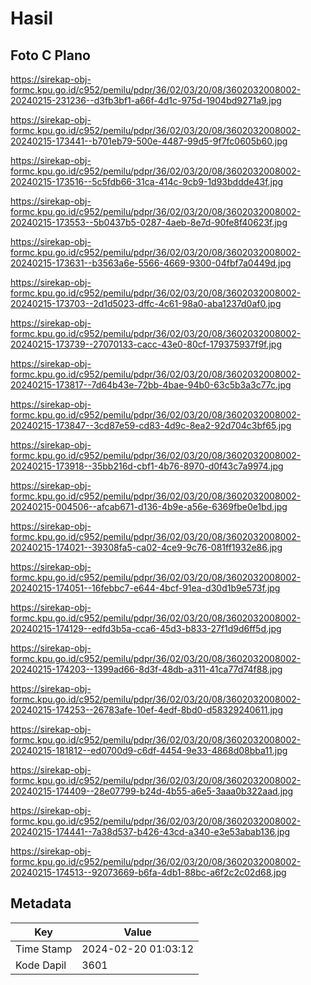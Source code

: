 # Hasil

## Foto C Plano

https://sirekap-obj-formc.kpu.go.id/c952/pemilu/pdpr/36/02/03/20/08/3602032008002-20240215-231236--d3fb3bf1-a66f-4d1c-975d-1904bd9271a9.jpg

https://sirekap-obj-formc.kpu.go.id/c952/pemilu/pdpr/36/02/03/20/08/3602032008002-20240215-173441--b701eb79-500e-4487-99d5-9f7fc0605b60.jpg

https://sirekap-obj-formc.kpu.go.id/c952/pemilu/pdpr/36/02/03/20/08/3602032008002-20240215-173516--5c5fdb66-31ca-414c-9cb9-1d93bddde43f.jpg

https://sirekap-obj-formc.kpu.go.id/c952/pemilu/pdpr/36/02/03/20/08/3602032008002-20240215-173553--5b0437b5-0287-4aeb-8e7d-90fe8f40623f.jpg

https://sirekap-obj-formc.kpu.go.id/c952/pemilu/pdpr/36/02/03/20/08/3602032008002-20240215-173631--b3563a6e-5566-4669-9300-04fbf7a0449d.jpg

https://sirekap-obj-formc.kpu.go.id/c952/pemilu/pdpr/36/02/03/20/08/3602032008002-20240215-173703--2d1d5023-dffc-4c61-98a0-aba1237d0af0.jpg

https://sirekap-obj-formc.kpu.go.id/c952/pemilu/pdpr/36/02/03/20/08/3602032008002-20240215-173739--27070133-cacc-43e0-80cf-179375937f9f.jpg

https://sirekap-obj-formc.kpu.go.id/c952/pemilu/pdpr/36/02/03/20/08/3602032008002-20240215-173817--7d64b43e-72bb-4bae-94b0-63c5b3a3c77c.jpg

https://sirekap-obj-formc.kpu.go.id/c952/pemilu/pdpr/36/02/03/20/08/3602032008002-20240215-173847--3cd87e59-cd83-4d9c-8ea2-92d704c3bf65.jpg

https://sirekap-obj-formc.kpu.go.id/c952/pemilu/pdpr/36/02/03/20/08/3602032008002-20240215-173918--35bb216d-cbf1-4b76-8970-d0f43c7a9974.jpg

https://sirekap-obj-formc.kpu.go.id/c952/pemilu/pdpr/36/02/03/20/08/3602032008002-20240215-004506--afcab671-d136-4b9e-a56e-6369fbe0e1bd.jpg

https://sirekap-obj-formc.kpu.go.id/c952/pemilu/pdpr/36/02/03/20/08/3602032008002-20240215-174021--39308fa5-ca02-4ce9-9c76-081ff1932e86.jpg

https://sirekap-obj-formc.kpu.go.id/c952/pemilu/pdpr/36/02/03/20/08/3602032008002-20240215-174051--16febbc7-e644-4bcf-91ea-d30d1b9e573f.jpg

https://sirekap-obj-formc.kpu.go.id/c952/pemilu/pdpr/36/02/03/20/08/3602032008002-20240215-174129--edfd3b5a-cca6-45d3-b833-27f1d9d6ff5d.jpg

https://sirekap-obj-formc.kpu.go.id/c952/pemilu/pdpr/36/02/03/20/08/3602032008002-20240215-174203--1399ad66-8d3f-48db-a311-41ca77d74f88.jpg

https://sirekap-obj-formc.kpu.go.id/c952/pemilu/pdpr/36/02/03/20/08/3602032008002-20240215-174253--26783afe-10ef-4edf-8bd0-d58329240611.jpg

https://sirekap-obj-formc.kpu.go.id/c952/pemilu/pdpr/36/02/03/20/08/3602032008002-20240215-181812--ed0700d9-c6df-4454-9e33-4868d08bba11.jpg

https://sirekap-obj-formc.kpu.go.id/c952/pemilu/pdpr/36/02/03/20/08/3602032008002-20240215-174409--28e07799-b24d-4b55-a6e5-3aaa0b322aad.jpg

https://sirekap-obj-formc.kpu.go.id/c952/pemilu/pdpr/36/02/03/20/08/3602032008002-20240215-174441--7a38d537-b426-43cd-a340-e3e53abab136.jpg

https://sirekap-obj-formc.kpu.go.id/c952/pemilu/pdpr/36/02/03/20/08/3602032008002-20240215-174513--92073669-b6fa-4db1-88bc-a6f2c2c02d68.jpg


## Metadata

| Key        | Value               |
| ---------- | ------------------- |
| Time Stamp | 2024-02-20 01:03:12 |
| Kode Dapil | 3601                |



